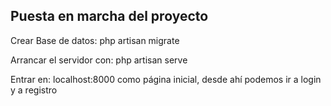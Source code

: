 ## Puesta en marcha del proyecto

Crear Base de datos: 
php artisan migrate

Arrancar el servidor con: 
php artisan serve

Entrar en:
localhost:8000 como página inicial, desde ahí podemos ir a login y a registro

